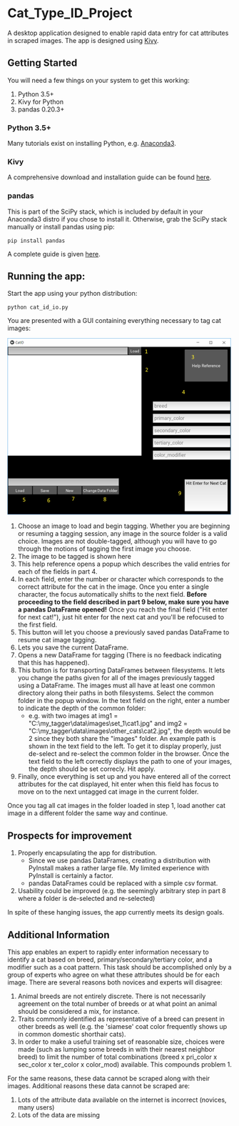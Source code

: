 # Cat_Type_ID_Project
A desktop application designed to enable rapid data entry for cat attributes in scraped images. The app is designed using [Kivy](https://kivy.org/#home).

## Getting Started
You will need a few things on your system to get this working:

1. Python 3.5+
2. Kivy for Python
3. pandas 0.20.3+

### Python 3.5+
Many tutorials exist on installing Python, e.g. [Anaconda3](https://conda.io/docs/user-guide/install/download.html).

### Kivy
A comprehensive download and installation guide can be found [here](https://kivy.org/#download).

### pandas
This is part of the SciPy stack, which is included by default in your Anaconda3 distro if you chose to install it. Otherwise, grab the SciPy stack manually or install pandas using pip:
```
pip install pandas
```
A complete guide is given [here](https://pandas.pydata.org/pandas-docs/stable/install.html).


## Running the app:
Start the app using your python distribution:
```
python cat_id_io.py
```
You are presented with a GUI containing everything necessary to tag cat images:

<img src="tutorial_images_cat_ID_io/cat_io_2.png" width="501" height="395">

1. Choose an image to load and begin tagging. Whether you are beginning or resuming a tagging session, any image in the source folder is a valid choice. Images are not double-tagged, although you will have to go through the motions of tagging the first image you choose.
2. The image to be tagged is shown here
3. This help reference opens a popup which describes the valid entries for each of the fields in part 4. 
4. In each field, enter the number or character which corresponds to the correct attribute for the cat in the image. Once you enter a single character, the focus automatically shifts to the next field. **Before proceeding to the field described in part 9 below, make sure you have a pandas DataFrame opened!** Once you reach the final field ("Hit enter for next cat!"), just hit enter for the next cat and you'll be refocused to the first field.
5. This button will let you choose a previously saved pandas DataFrame to resume cat image tagging.
6. Lets you save the current DataFrame.
7. Opens a new DataFrame for tagging (There is no feedback indicating that this has happened).
8. This button is for transporting DataFrames between filesystems. It lets you change the paths given for all of the images previously tagged using a DataFrame. The images must all have at least one common directory along their paths in both filesystems. Select the common folder in the popup window. In the text field on the right, enter a number to indicate the depth of the common folder:
   - e.g. with two images at img1 = "C:\my_tagger\data\images\set_1\cat1.jpg" and img2 = "C:\my_tagger\data\images\other_cats\cat2.jpg", the depth would be 2 since they both share the "images" folder.
   An example path is shown in the text field to the left. To get it to display properly, just de-select and re-select the common folder in the browser. Once the text field to the left correctly displays the path to one of your images, the depth should be set correcly. Hit apply.
9. Finally, once everything is set up and you have entered all of the correct attributes for the cat displayed, hit enter when this field has focus to move on to the next untagged cat image in the current folder.

Once you tag all cat images in the folder loaded in step 1, load another cat image in a different folder the same way and continue.

## Prospects for improvement
1. Properly encapsulating the app for distribution.
   - Since we use pandas DataFrames, creating a distribution with PyInstall makes a rather large file. My limited experience with PyInstall is certainly a factor. 
   - pandas DataFrames could be replaced with a simple csv format.
2. Usability could be improved (e.g. the seemingly arbitrary step in part 8 where a folder is de-selected and re-selected)

In spite of these hanging issues, the app currently meets its design goals.

## Additional Information
This app enables an expert to rapidly enter information necessary to identify a cat based on breed, primary/secondary/tertiary color, and a modifier such as a coat pattern. This task should be accomplished only by a group of experts who agree on what these attributes should be for each image. There are several reasons both novices and experts will disagree:
1. Animal breeds are not entirely discrete. There is not necessarily agreement on the total number of breeds or at what point an animal should be considered a mix, for instance.
2. Traits commonly identified as representative of a breed can present in other breeds as well (e.g. the 'siamese' coat color frequently shows up in common domestic shorthair cats).
3. In order to make a useful training set of reasonable size, choices were made (such as lumping some breeds in with their nearest neighbor breed) to limit the number of total combinations (breed x pri_color x sec_color x ter_color x color_mod) available. This compounds problem 1.

For the same reasons, these data cannot be scraped along with their images. Additional reasons these data cannot be scraped are:
1. Lots of the attribute data available on the internet is incorrect (novices, many users)
2. Lots of the data are missing


